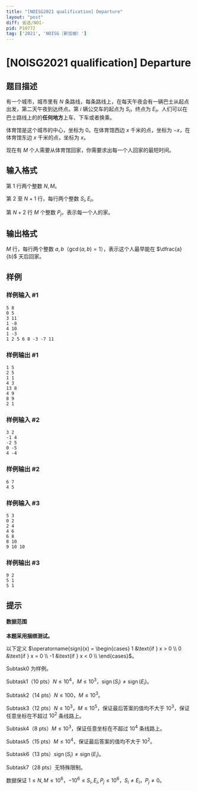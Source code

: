 ```yaml
---
title: "[NOISG2021 qualification] Departure"
layout: "post"
diff: 省选/NOI-
pid: P10772
tag: ['2021', 'NOISG（新加坡）']
---
```

# [NOISG2021 qualification] Departure
## 题目描述

有一个城市，城市里有 $N$ 条路线，每条路线上，在每天午夜会有一辆巴士从起点出发，第二天午夜到达终点。第 $i$ 辆公交车的起点为 $S_i$，终点为 $E_i$。人们可以在巴士路线上的的**任何地方**上车、下车或者换乘。

体育馆是这个城市的中心，坐标为 $0$。在体育馆西边 $x$ 千米的点，坐标为 $-x$，在体育馆东边 $x$ 千米的点，坐标为 $x$。

现在有 $M$ 个人需要从体育馆回家，你需要求出每一个人回家的最短时间。
## 输入格式

第 $1$ 行两个整数 $N,M$。

第 $2$ 至 $N+1$ 行，每行两个整数 $S_i,E_i$。

第 $N+2$ 行 $M$ 个整数 $P_j$，表示每一个人的家。
## 输出格式

$M$ 行，每行两个整数 $a,b$（$\gcd(a,b)=1$），表示这个人最早能在 $\dfrac{a}{b}$ 天后回家。
## 样例

### 样例输入 #1
```
5 8
0 5
3 11
1 -8
4 10
1 -3
1 2 5 6 8 -3 -7 11
```
### 样例输出 #1
```
1 5
2 5
1 1
4 3
13 8
4 9
8 9
2 1
```
### 样例输入 #2
```
3 2
-1 4
-2 5
0 -5
4 -4
```
### 样例输出 #2
```
6 7
4 5
```
### 样例输入 #3
```
5 3
0 2
2 4
4 6
6 8
8 10
9 10 10
```
### 样例输出 #3
```
9 2
5 1
5 1
```
## 提示

#### 数据范围

**本题采用捆绑测试。**

以下定义 $\operatorname{sign}(x) = \begin{cases}
1 &\text{if } x > 0 \\
0 &\text{if } x = 0 \\
-1 &\text{if } x < 0 \\
\end{cases}$。

Subtask0 为样例。

Subtask1（10 pts）$N \leq 10^4$，$M \leq 10^3$，$\operatorname{sign}(S_i)\neq\operatorname{sign}(E_i)$。

Subtask2（14 pts）$N \leq 100$，$M \leq 10^3$。

Subtask3（12 pts）$N \leq 10^3$，$M \leq 10^5$，保证最后答案的值均不大于 $10^3$，保证任意坐标在不超过 $10^2$ 条线路上。

Subtask4（8 pts）$M \leq 10^3$，保证任意坐标在不超过 $10^4$ 条线路上。

Subtask5（15 pts）$M \leq 10^4$，保证最后答案的值均不大于 $10^2$。

Subtask6（13 pts）$\operatorname{sign}(S_i)\neq\operatorname{sign}(E_i)$。

Subtask7（28 pts）无特殊限制。

数据保证 $1 \leq N,M \leq 10^6$，$-10^6 \leq S_i,E_i,P_j \leq 10^6$，$S_i \neq E_i$，$P_j \neq 0$。
